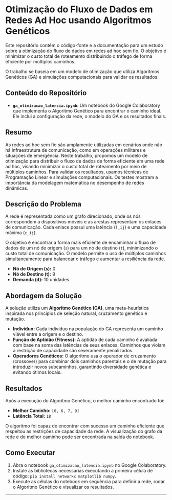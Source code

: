 # Otimização do Fluxo de Dados em Redes Ad Hoc usando Algoritmos Genéticos

Este repositório contém o código-fonte e a documentação para um estudo sobre a otimização do fluxo de dados em redes ad hoc sem fio. O objetivo é minimizar o custo total de roteamento distribuindo o tráfego de forma eficiente por múltiplos caminhos.

O trabalho se baseia em um modelo de otimização que utiliza Algoritmos Genéticos (GA) e simulações computacionais para validar os resultados.

<!--O artigo completo está disponível [aqui](Otimização_em_Redes (1).pdf).-->

## Conteúdo do Repositório

* **`ga_otimizacao_latencia.ipynb`**: Um notebook do Google Colaboratory que implementa o Algoritmo Genético para encontrar o caminho ideal. Ele inclui a configuração da rede, o modelo do GA e os resultados finais.
<!--* **`Otimização_em_Redes (1).pdf`**: O artigo científico completo, que detalha a motivação, a metodologia e a análise crítica dos resultados.-->

## Resumo

As redes ad hoc sem fio são amplamente utilizadas em cenários onde não há infraestrutura de comunicação, como em operações militares e situações de emergência. Neste trabalho, propomos um modelo de otimização para distribuir o fluxo de dados de forma eficiente em uma rede ad hoc, visando minimizar o custo total de roteamento por meio de múltiplos caminhos. Para validar os resultados, usamos técnicas de Programação Linear e simulações computacionais. Os testes mostram a importância da modelagem matemática no desempenho de redes dinâmicas.

## Descrição do Problema

A rede é representada como um grafo direcionado, onde os nós correspondem a dispositivos móveis e as arestas representam os enlaces de comunicação. Cada enlace possui uma latência (`l_ij`) e uma capacidade máxima (`c_ij`).

O objetivo é encontrar a forma mais eficiente de encaminhar o fluxo de dados de um nó de origem (`s`) para um nó de destino (`t`), minimizando o custo total de comunicação. O modelo permite o uso de múltiplos caminhos simultaneamente para balancear o tráfego e aumentar a resiliência da rede.

* **Nó de Origem (s):** 0
* **Nó de Destino (t):** 9
* **Demanda (d):** 10 unidades

## Abordagem da Solução

A solução utiliza um **Algoritmo Genético (GA)**, uma meta-heurística inspirada nos princípios de seleção natural, cruzamento genético e mutação.

* **Indivíduo:** Cada indivíduo na população do GA representa um caminho viável entre a origem e o destino.
* **Função de Aptidão (Fitness):** A aptidão de cada caminho é avaliada com base na soma das latências de seus enlaces. Caminhos que violam a restrição de capacidade são severamente penalizados.
* **Operadores Genéticos:** O algoritmo usa o operador de cruzamento (crossover) para combinar dois caminhos parentais e o de mutação para introduzir novos subcaminhos, garantindo diversidade genética e evitando ótimos locais.

## Resultados

Após a execução do Algoritmo Genético, o melhor caminho encontrado foi:

* **Melhor Caminho:** `[0, 6, 7, 9]`
* **Latência Total:** `18`

O algoritmo foi capaz de encontrar com sucesso um caminho eficiente que respeitou as restrições de capacidade da rede. A visualização do grafo da rede e do melhor caminho pode ser encontrada na saída do notebook.

## Como Executar

1.  Abra o notebook `ga_otimizacao_latencia.ipynb` no Google Colaboratory.
2.  Instale as bibliotecas necessárias executando a primeira célula de código: `pip install networkx matplotlib numpy`.
3.  Execute as células do notebook em sequência para definir a rede, rodar o Algoritmo Genético e visualizar os resultados.

---

<!--## Como Citar

Por favor, cite este trabalho da seguinte forma:

SILVA DE ANDRADE, A. **Otimização do Fluxo de Dados em uma Rede Ad Hoc com Múltiplos Caminhos**. 2025. Artigo Científico. [local de publicação/repositório]. Disponível em: `Otimização_em_Redes (1).pdf`.-->